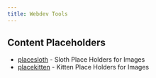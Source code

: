 ```yaml
---
title: Webdev Tools
---
```


## Content Placeholders

* [placesloth](https://placesloth.com/) - Sloth Place Holders for Images
* [placekitten](https://placekitten.com/) - Kitten Place Holders for Images

